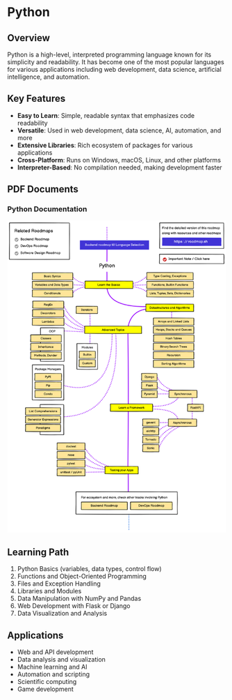 # Python

## Overview

Python is a high-level, interpreted programming language known for its simplicity and readability. It has become one of the most popular languages for various applications including web development, data science, artificial intelligence, and automation.

## Key Features

- **Easy to Learn**: Simple, readable syntax that emphasizes code readability
- **Versatile**: Used in web development, data science, AI, automation, and more
- **Extensive Libraries**: Rich ecosystem of packages for various applications
- **Cross-Platform**: Runs on Windows, macOS, Linux, and other platforms
- **Interpreter-Based**: No compilation needed, making development faster

## PDF Documents

### Python Documentation
![Python](images/python.png)

## Learning Path

1. Python Basics (variables, data types, control flow)
2. Functions and Object-Oriented Programming
3. Files and Exception Handling
4. Libraries and Modules
5. Data Manipulation with NumPy and Pandas
6. Web Development with Flask or Django
7. Data Visualization and Analysis

## Applications

- Web and API development
- Data analysis and visualization
- Machine learning and AI
- Automation and scripting
- Scientific computing
- Game development
